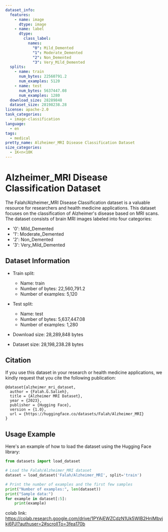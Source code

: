 ```yaml
---
dataset_info:
  features:
    - name: image
      dtype: image
    - name: label
      dtype:
        class_label:
          names:
            "0": Mild_Demented
            "1": Moderate_Demented
            "2": Non_Demented
            "3": Very_Mild_Demented
  splits:
    - name: train
      num_bytes: 22560791.2
      num_examples: 5120
    - name: test
      num_bytes: 5637447.08
      num_examples: 1280
  download_size: 28289848
  dataset_size: 28198238.28
license: apache-2.0
task_categories:
  - image-classification
language:
  - en
tags:
  - medical
pretty_name: Alzheimer_MRI Disease Classification Dataset
size_categories:
  - 1K<n<10K
---
```


# Alzheimer_MRI Disease Classification Dataset

The Falah/Alzheimer_MRI Disease Classification dataset is a valuable resource for researchers and health medicine applications. This dataset focuses on the classification of Alzheimer's disease based on MRI scans. The dataset consists of brain MRI images labeled into four categories:

- '0': Mild_Demented
- '1': Moderate_Demented
- '2': Non_Demented
- '3': Very_Mild_Demented

## Dataset Information

- Train split:

  - Name: train
  - Number of bytes: 22,560,791.2
  - Number of examples: 5,120

- Test split:

  - Name: test
  - Number of bytes: 5,637,447.08
  - Number of examples: 1,280

- Download size: 28,289,848 bytes
- Dataset size: 28,198,238.28 bytes

## Citation

If you use this dataset in your research or health medicine applications, we kindly request that you cite the following publication:

```
@dataset{alzheimer_mri_dataset,
  author = {Falah.G.Salieh},
  title = {Alzheimer MRI Dataset},
  year = {2023},
  publisher = {Hugging Face},
  version = {1.0},
  url = {https://huggingface.co/datasets/Falah/Alzheimer_MRI}
}
```

## Usage Example

Here's an example of how to load the dataset using the Hugging Face library:

```python
from datasets import load_dataset

# Load the Falah/Alzheimer_MRI dataset
dataset = load_dataset('Falah/Alzheimer_MRI', split='train')

# Print the number of examples and the first few samples
print("Number of examples:", len(dataset))
print("Sample data:")
for example in dataset[:5]:
    print(example)
```

colab link: https://colab.research.google.com/drive/1PYAjEWZCdzN1Uk5WIB2HnlMbvjkj6PJl?authuser=2#scrollTo=3fea170b
